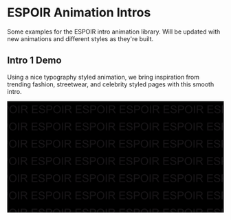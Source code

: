 # ESPOIR Animation Intros
Some examples for the ESPOIR intro animation library. Will be updated with new animations and different styles as they're built.

## Intro 1 Demo
Using a nice typography styled animation, we bring inspiration from trending fashion, streetwear, and celebrity styled pages with this smooth intro.

<img src="intro-1-demo.gif" alt="ESPOIR Intro Animation Demo 1" />
